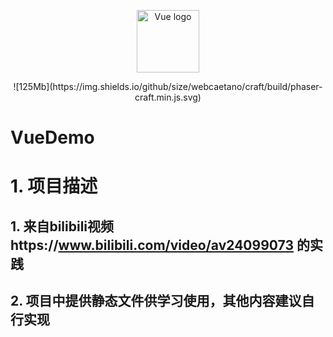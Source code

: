 <p align="center"><a href="https://vuejs.org" target="_blank" rel="noopener noreferrer"><img width="100" src="https://vuejs.org/images/logo.png" alt="Vue logo"></a></p>

<center>
  ![125Mb](https://img.shields.io/github/size/webcaetano/craft/build/phaser-craft.min.js.svg)
</center>

# VueDemo
# 1. 项目描述
## 1. 来自bilibili视频https://www.bilibili.com/video/av24099073 的实践
## 2. 项目中提供静态文件供学习使用，其他内容建议自行实现


